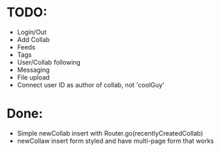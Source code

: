 TODO:
=====

* Login/Out
* Add Collab
* Feeds
* Tags
* User/Collab following
* Messaging
* File upload
* Connect user ID as author of collab, not 'coolGuy'


Done:
=====

* Simple newCollab insert with Router.go(recentlyCreatedCollab)
* newCollaw insert form styled and have multi-page form that works